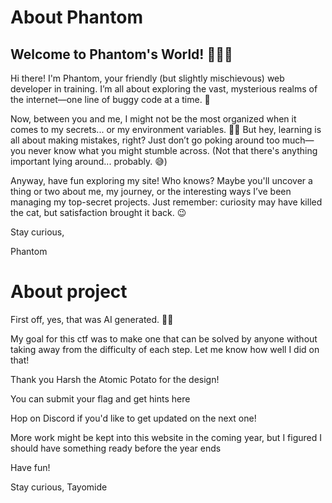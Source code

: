 # About Phantom

## Welcome to Phantom's World! 🕵️‍♂️✨

Hi there! I'm Phantom, your friendly (but slightly mischievous) web developer in training. I’m all about exploring the vast, mysterious realms of the internet—one line of buggy code at a time. 🚀

Now, between you and me, I might not be the most organized when it comes to my secrets... or my environment variables. 🤷‍♂️ But hey, learning is all about making mistakes, right? Just don’t go poking around too much—you never know what you might stumble across. (Not that there's anything important lying around... probably. 😅)

Anyway, have fun exploring my site! Who knows? Maybe you'll uncover a thing or two about me, my journey, or the interesting ways I’ve been managing my top-secret projects. Just remember: curiosity may have killed the cat, but satisfaction brought it back. 😉

Stay curious,
<!-- flag{9GJNQGTMJ4H2QR2BR8AOA3S} -->
Phantom

# About project
First off, yes, that was AI generated. 😶‍🌫️

My goal for this ctf was to make one that can be solved by anyone without taking
away from the difficulty of each step. Let me know how well I did on that!

Thank you [Harsh the Atomic
Potato](https://github.com/Uncannypotato69) for the design!

You can submit your flag and get hints [here](https://codingslothctf.me/)

Hop on [Discord](https://discord.gg/GRjXpWnX) if you'd like to get updated on the next one!

More work might be kept into this website in the coming year, but I figured I
should have something ready before the year ends

Have fun!

Stay curious,
Tayomide

<style>
  a {
    text-decoration: none;
    outline: 0;
    background-color: transparent;
    border: 0;
    color: var(--accent-attention);
  }

  a:hover {
    text-decoration: underline;
    cursor: pointer;
  }
</style>
